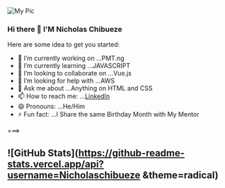 
 ![My Pic](https://raw.githubusercontent.com/blueedgetechno/blueedgetechno/master/img/profile.gif)


### Hi there 👋 I'M Nicholas Chibueze



Here are some idea to get you started:

- 🔭 I’m currently working on ...PMT.ng
- 🌱 I’m currently learning ...JAVASCRIPT
- 👯 I’m looking to collaborate on ...Vue.js
- 🤔 I’m looking for help with ...AWS
- 💬 Ask me about ...Anything on HTML and CSS
- 📫 How to reach me: ...[LinkedIn](https://www.linkedin.com/in/nicholas-chibueze-michael-05b235206)
- 😄 Pronouns: ...He/Him
- ⚡ Fun fact: ...I Share the same Birthday Month with My Mentor

===>


![GitHub Stats](https://github-readme-stats.vercel.app/api?username=Nicholaschibueze &theme=radical)
- 

